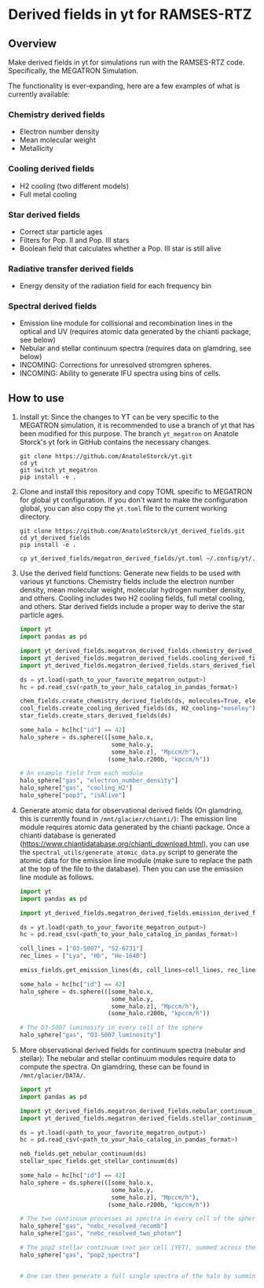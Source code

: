 # Derived fields in yt for RAMSES-RTZ

## Overview

Make derived fields in yt for simulations run with the RAMSES-RTZ code. Specifically, the MEGATRON Simulation.

The functionality is ever-expanding, here are a few examples of what is currently available:

### Chemistry derived fields

- Electron number density
- Mean molecular weight
- Metallicity

### Cooling derived fields

- H2 cooling (two different models)
- Full metal cooling

### Star derived fields

- Correct star particle ages
- Filters for Pop. II and Pop. III stars
- Boolean field that calculates whether a Pop. III star is still alive

### Radiative transfer derived fields

- Energy density of the radiation field for each frequency bin

### Spectral derived fields

- Emission line module for collisional and recombination lines in the optical and UV (requires atomic data generated by the chianti package, see below)
- Nebular and stellar continuum spectra (requires data on glamdring, see below)
- INCOMING: Corrections for unresolved stromgren spheres.
- INCOMING: Ability to generate IFU spectra using bins of cells.

## How to use

1. Install yt:
   Since the changes to YT can be very specific to the MEGATRON simulation, it is recommended to use a branch of yt that has been modified for this purpose. The branch `yt_megatron` on Anatole Storck's yt fork in GitHub contains the necessary changes.

   ```shell
   git clone https://github.com/AnatoleStorck/yt.git
   cd yt
   git switch yt_megatron
   pip install -e .
   ```

2. Clone and install this repository and copy TOML specific to MEGATRON for global yt configuration. If you don't want to make the configuration global, you can also copy the `yt.toml` file to the current working directory.

   ```shell
   git clone https://github.com/AnatoleStorck/yt_derived_fields.git
   cd yt_derived_fields
   pip install -e .
   ```

   ```shell
   cp yt_derived_fields/megatron_derived_fields/yt.toml ~/.config/yt/.
   ```

3. Use the derived field functions:
   Generate new fields to be used with various yt functions. Chemistry fields include the electron number density, mean molecular weight, molecular hydrogen number density, and others. Cooling includes two H2 cooling fields, full metal cooling, and others. Star derived fields include a proper way to derive the star particle ages.

   ```python
   import yt
   import pandas as pd
   
   import yt_derived_fields.megatron_derived_fields.chemistry_derived_fields as chem_fields
   import yt_derived_fields.megatron_derived_fields.cooling_derived_fields as cool_fields
   import yt_derived_fields.megatron_derived_fields.stars_derived_fields as star_fields

   ds = yt.load(<path_to_your_favorite_megatron_output>)
   hc = pd.read_csv(<path_to_your_halo_catalog_in_pandas_format>)

   chem_fields.create_chemistry_derived_fields(ds, molecules=True, electron_number_density=True, mean_molecular_weight=False)
   cool_fields.create_cooling_derived_fields(ds, H2_cooling="moseley")
   star_fields.create_stars_derived_fields(ds)

   some_halo = hc[hc["id"] == 42]
   halo_sphere = ds.sphere(([some_halo.x,
                             some_halo.y,
                             some_halo.z], "Mpccm/h"),
                            (some_halo.r200b, "kpccm/h"))

   # An example field from each module
   halo_sphere["gas", "electron_number_density"]
   halo_sphere["gas", "cooling_H2"]
   halo_sphere["pop3", "isAlive"]
   ```

4. Generate atomic data for observational derived fields (On glamdring, this is currently found in `/mnt/glacier/chianti/`):
    The emission line module requires atomic data generated by the chianti package. Once a chianti database is generated (https://www.chiantidatabase.org/chianti_download.html), you can use the `spectral_utils/generate_atomic_data.py` script to generate the atomic data for the emission line module (make sure to replace the path at the top of the file to the database). Then you can use the emission line module as follows.

   ```python
   import yt
   import pandas as pd

   import yt_derived_fields.megatron_derived_fields.emission_derived_fields as emiss_fields

   ds = yt.load(<path_to_your_favorite_megatron_output>)
   hc = pd.read_csv(<path_to_your_halo_catalog_in_pandas_format>)

   coll_lines = ["O3-5007", "S2-6731"]
   rec_lines = ["Lya", "Hb", "He-1640"]

   emiss_fields.get_emission_lines(ds, coll_lines=coll_lines, rec_lines=rec_lines)

   some_halo = hc[hc["id"] == 42]
   halo_sphere = ds.sphere(([some_halo.x,
                             some_halo.y,
                             some_halo.z], "Mpccm/h"),
                            (some_halo.r200b, "kpccm/h"))

   # The O3-5007 luminosity in every cell of the sphere
   halo_sphere["gas", "O3-5007_luminosity"]
   ```

5. More observational derived fields for continuum spectra (nebular and stellar):
   The nebular and stellar continuum modules require data to compute the spectra. On glamdring, these can be found in `/mnt/glacier/DATA/`.

   ```python
   import yt
   import pandas as pd

   import yt_derived_fields.megatron_derived_fields.nebular_continuum_fields as neb_fields
   import yt_derived_fields.megatron_derived_fields.stellar_continuum_fields as stellar_spec_fields

   ds = yt.load(<path_to_your_favorite_megatron_output>)
   hc = pd.read_csv(<path_to_your_halo_catalog_in_pandas_format>)

   neb_fields.get_nebular_continuum(ds)
   stellar_spec_fields.get_stellar_continuum(ds)

   some_halo = hc[hc["id"] == 42]
   halo_sphere = ds.sphere(([some_halo.x,
                             some_halo.y,
                             some_halo.z], "Mpccm/h"),
                            (some_halo.r200b, "kpccm/h"))

   # The two continuum processes as spectra in every cell of the sphere
   halo_sphere["gas", "nebc_resolved_recomb"]
   halo_sphere["gas", "nebc_resolved_two_photon"]

   # The pop2 stellar continuum (not per cell [YET], summed across the sphere)
   halo_sphere["gas", "pop2_spectra"]


   # One can then generate a full single spectra of the halo by summing the spectra in every cell for the nebular continuum and all emission lines, along with the stellar continuum.
   ```
